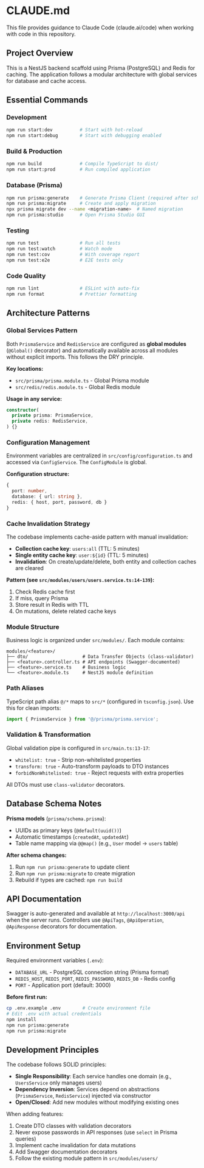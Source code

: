 # CLAUDE.md

This file provides guidance to Claude Code (claude.ai/code) when working with code in this repository.

## Project Overview

This is a NestJS backend scaffold using Prisma (PostgreSQL) and Redis for caching. The application follows a modular architecture with global services for database and cache access.

## Essential Commands

### Development
```bash
npm run start:dev          # Start with hot-reload
npm run start:debug        # Start with debugging enabled
```

### Build & Production
```bash
npm run build              # Compile TypeScript to dist/
npm run start:prod         # Run compiled application
```

### Database (Prisma)
```bash
npm run prisma:generate    # Generate Prisma Client (required after schema changes)
npm run prisma:migrate     # Create and apply migration
npx prisma migrate dev --name <migration-name>  # Named migration
npm run prisma:studio      # Open Prisma Studio GUI
```

### Testing
```bash
npm run test               # Run all tests
npm run test:watch         # Watch mode
npm run test:cov           # With coverage report
npm run test:e2e           # E2E tests only
```

### Code Quality
```bash
npm run lint               # ESLint with auto-fix
npm run format             # Prettier formatting
```

## Architecture Patterns

### Global Services Pattern
Both `PrismaService` and `RedisService` are configured as **global modules** (`@Global()` decorator) and automatically available across all modules without explicit imports. This follows the DRY principle.

**Key locations:**
- `src/prisma/prisma.module.ts` - Global Prisma module
- `src/redis/redis.module.ts` - Global Redis module

**Usage in any service:**
```typescript
constructor(
  private prisma: PrismaService,
  private redis: RedisService,
) {}
```

### Configuration Management
Environment variables are centralized in `src/config/configuration.ts` and accessed via `ConfigService`. The `ConfigModule` is global.

**Configuration structure:**
```typescript
{
  port: number,
  database: { url: string },
  redis: { host, port, password, db }
}
```

### Cache Invalidation Strategy
The codebase implements cache-aside pattern with manual invalidation:
- **Collection cache key**: `users:all` (TTL: 5 minutes)
- **Single entity cache key**: `user:${id}` (TTL: 5 minutes)
- **Invalidation**: On create/update/delete, both entity and collection caches are cleared

**Pattern (see `src/modules/users/users.service.ts:14-139`):**
1. Check Redis cache first
2. If miss, query Prisma
3. Store result in Redis with TTL
4. On mutations, delete related cache keys

### Module Structure
Business logic is organized under `src/modules/`. Each module contains:
```
modules/<feature>/
├── dto/                    # Data Transfer Objects (class-validator)
├── <feature>.controller.ts # API endpoints (Swagger-documented)
├── <feature>.service.ts    # Business logic
└── <feature>.module.ts     # NestJS module definition
```

### Path Aliases
TypeScript path alias `@/*` maps to `src/*` (configured in `tsconfig.json`). Use this for clean imports:
```typescript
import { PrismaService } from '@/prisma/prisma.service';
```

### Validation & Transformation
Global validation pipe is configured in `src/main.ts:13-17`:
- `whitelist: true` - Strip non-whitelisted properties
- `transform: true` - Auto-transform payloads to DTO instances
- `forbidNonWhitelisted: true` - Reject requests with extra properties

All DTOs must use `class-validator` decorators.

## Database Schema Notes

**Prisma models** (`prisma/schema.prisma`):
- UUIDs as primary keys (`@default(uuid())`)
- Automatic timestamps (`createdAt`, `updatedAt`)
- Table name mapping via `@@map()` (e.g., `User` model → `users` table)

**After schema changes:**
1. Run `npm run prisma:generate` to update client
2. Run `npm run prisma:migrate` to create migration
3. Rebuild if types are cached: `npm run build`

## API Documentation

Swagger is auto-generated and available at `http://localhost:3000/api` when the server runs. Controllers use `@ApiTags`, `@ApiOperation`, `@ApiResponse` decorators for documentation.

## Environment Setup

Required environment variables (`.env`):
- `DATABASE_URL` - PostgreSQL connection string (Prisma format)
- `REDIS_HOST`, `REDIS_PORT`, `REDIS_PASSWORD`, `REDIS_DB` - Redis config
- `PORT` - Application port (default: 3000)

**Before first run:**
```bash
cp .env.example .env        # Create environment file
# Edit .env with actual credentials
npm install
npm run prisma:generate
npm run prisma:migrate
```

## Development Principles

The codebase follows SOLID principles:
- **Single Responsibility**: Each service handles one domain (e.g., `UsersService` only manages users)
- **Dependency Inversion**: Services depend on abstractions (`PrismaService`, `RedisService`) injected via constructor
- **Open/Closed**: Add new modules without modifying existing ones

When adding features:
1. Create DTO classes with validation decorators
2. Never expose passwords in API responses (use `select` in Prisma queries)
3. Implement cache invalidation for data mutations
4. Add Swagger documentation decorators
5. Follow the existing module pattern in `src/modules/users/`
